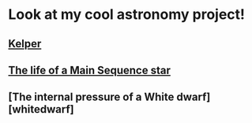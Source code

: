 # Look at my cool astronomy project!

## [Kelper](kepler)

## [The life of a Main Sequence star](mainsequence)

## [The internal pressure of a White dwarf][whitedwarf]
